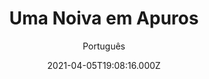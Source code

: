 ---
id: '5f437f2d-649c-47ef-a8c5-8244ee07ae13'
type: 'movie' # Filme, Série, Anime
title: "Uma Noiva em Apuros"
synopsis: ["Uma mentira inocente pode ficar fora de controle e levar a um desastre total? Ou talvez, assim como tudo pode dar errado na vida, seja possível colocar tudo no lugar novamente? Karina está fazendo o possível para ter o primeiro relacionamento feliz em sua vida. Infelizmente, o homem a quem ela deu seu coração parece estar mais interessado em si mesmo do que nela. Um evento imprevisto e uma pequena mentira transformarão a vida organizada de Karina em uma montanha-russa emocional e hilária. Em pouco tempo, percebemos que outras pessoas ao redor de Karina também têm seus pequenos segredos. Quando a verdade começa a vir a tona, todos terão que finalmente resolver seus relacionamentos e dar paz aos seus corações.",
]
originalTitle: "Narzeczony na niby"
date: '2021-04-05T19:08:16.000Z'
update: '2021-04-05T19:08:16.000Z'
releaseDate: '2018-01-12T03:00:00.000Z'
imdb:
  rating: '5.1' # 8.5
  id: '' # tt0470752
duration: '1h 50 Min'
trailer:
  urls: [
    'it18QfecV4U',
  ]
tags: ['720p']
genre: ['Comédia', 'Romance'] #
quality: 'WEB-DL' # BluRay, WEB-DL, HDTV, WEB-DL4K, WEB-DLe
format: 'Mkv' # MKV, MP4, TS
audio: 'Português, Polonês' # Dublado, Legendado, Dual Audio, Dub & Leg
subtitle: 'Português' # Português, inglês,
size: '2.67 GB' # 4.8 GB
audioQuality: 10
videoQuality: 10
directors: []
#  - name: 'Lana Wachowski'
#    image: ''
#  - name: 'Lilly Wachowski'
#    image: ''
cast: []
#  - name: 'Keanu Reeves'
#    image: ''
#    characterName: 'Neo'
writers: []
#  - name: ''
#    image: ''
maturityRating:
  age: '' # L , 10, 12, 14, 16, 18
  topics: [''] # Violence, Illegal drugs, Inappropriate Language, Legal Drugs, Sexual Content, Extreme Violence
###########################################
download:
  
  - url: 'magnet:?xt=urn:btih:2c8134cf38c80019976f3f40a3a25b880eabde0c&dn=Uma%20Noiva%20em%20Apuros%202020%205.1%20(720p)&tr=udp%3a%2f%2ftracker.opentrackr.org%3a1337%2fannounce&tr=udp%3a%2f%2ftracker.openbittorrent.com%3a80%2fannounce&tr=udp%3a%2f%2ftracker.trackerfix.com%3a80%2fannounce&tr=udp%3a%2f%2ftracker.coppersurfer.tk%3a6969%2fannounce&tr=udp%3a%2f%2ftracker.leechers-paradise.org%3a6969%2fannounce&tr=udp%3a%2f%2feddie4.nl%3a6969%2fannounce&tr=udp%3a%2f%2fp4p.arenabg.com%3a1337%2fannounce&tr=udp%3a%2f%2fexplodie.org%3a6969%2fannounce&tr=udp%3a%2f%2fzer0day.ch%3a1337%2fannounce'
    resolution: '720p' # 720p, 1080p, 4K,
    audio: 'Dual Áudio' # Dublado, Legendado, Dual Audio
    size: '' # 4.8 GB
    quality: '' # BluRay, WEB-DL
    format: '' # MKV
images:
  cover: '/assets/movies/uma-noiva-em-apuros.jpg'
  background: '/assets/movies/'
---